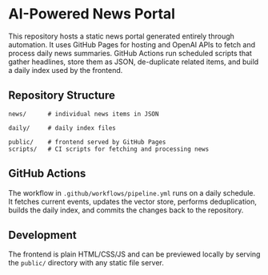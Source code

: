 # AI-Powered News Portal

This repository hosts a static news portal generated entirely through automation.
It uses GitHub Pages for hosting and OpenAI APIs to fetch and process daily news
summaries.  GitHub Actions run scheduled scripts that gather headlines, store
them as JSON, de-duplicate related items, and build a daily index used by the
frontend.

## Repository Structure

```
news/      # individual news items in JSON

daily/     # daily index files

public/    # frontend served by GitHub Pages
scripts/   # CI scripts for fetching and processing news
```

## GitHub Actions

The workflow in `.github/workflows/pipeline.yml` runs on a daily schedule. It
fetches current events, updates the vector store, performs deduplication, builds
the daily index, and commits the changes back to the repository.

## Development

The frontend is plain HTML/CSS/JS and can be previewed locally by serving the
`public/` directory with any static file server.
